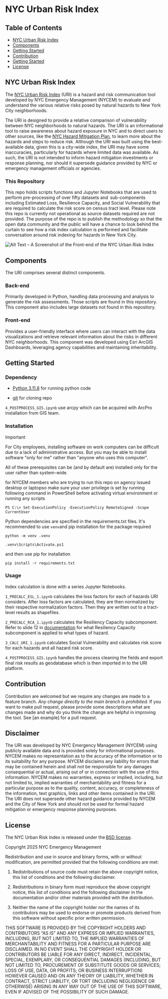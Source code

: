 # NYC Urban Risk Index 

 

## Table of Contents 

 

- [NYC Urban Risk Index](#NYC_Urban_Risk_Index) 
- [Components](#Components) 
- [Getting Started](#Getting_Started)
- [Contribution](#Contribution)
- [Getting Started](#This_Repository) 
- [License](#license) 

 

## NYC Urban Risk Index 

 

The [NYC Urban Risk Index](https://uri.nychazardmitigation.com) (URI) is a hazard and risk communication tool developed by NYC Emergency Management (NYCEM) to evaluate and understand the various relative risks posed by natural hazards to New York City neighborhoods. 

The URI is designed to provide a relative comparison of vulnerability between NYC neighborhoods to natural hazards. The URI is an informational tool to raise awareness about hazard exposure in NYC and to direct users to other sources, like the [NYC Hazard Mitigation Plan](https://nychazardmitigation.com), to learn more about the hazards and steps to reduce risk. Although the URI was built using the best-available data, given this is a city-wide index, the URI may have some inaccuracies, particularly for hazards where limited data was available. As such, the URI is not intended to inform hazard mitigation investments or response planning, nor should it supersede guidance provided by NYC or emergency management officials or agencies. 

### This Repository
This repo holds scripts functions and Jupyter Notebooks that are used to perform pre-processing of over fifty datasets and  sub-components including Estimated Loss, Resilience Capacity, and Social Vulnerability that are required to calculate the risk score on census tract level. Please note this repo is currently not operational as source datasets required are not provided. The purpose of the repo is to publish the methodology so that the open data community and the public will have a chance to look behind the curtain to see how a risk index calculation is performed and facilitate conversation around risk indexing for hazards in New York City.  
 

![Alt Text – A Screenshot of the Front-end of the NYC Urban Risk Index]( https://nychazardmitigation.com/wp-content/uploads/2025/03/Screenshot-2025-03-13-155611.png) 

 

## Components 

The URI comprises several distinct components. 

 

### Back-end 

Primarily developed in Python, handling data processing and analysis to generate the risk assessments. Those scripts are found in this repository. This component also includes large datasets not found in this repository. 

 

### Front-end 

Provides a user-friendly interface where users can interact with the data visualizations and retrieve relevant information about the risks in different NYC neighborhoods. This component was developed using Esri ArcGIS Dashboards, leveraging agency capabilities and maintaining inheritability. 

 

## Getting Started 
 

### Dependency 

- [Python 3.11.8](https://www.python.org/downloads/release/python-3118/) for running python code

- [git](https://git-scm.com/downloads) for cloning repo

`4_POSTPROCESS_GIS.ipynb` use arcpy which can be acquired with ArcPro installation from GIS team. 



### Installation 

> [!IMPORTANT]
> For City employees, installing software on work computers can be difficult due to a lack of administrative access. But you may be able to install software "only for me" rather than "anyone who uses this computer".
>
> All of these prerequisites can be (and by default are) installed only for the user rather than system-wide.
> 
> for NYCEM members who are trying to run this repo on agency issued desktop or laptopso make sure your user privilege is set by running following command in PowerShell before activating virtual environment or running any scripts 

``` 
PS C:\> Set-ExecutionPolicy -ExecutionPolicy RemoteSigned -Scope CurrentUser 
``` 

Python dependencies are specified in the requirements.txt files. It's recommended to use `venv`and pip installation for the package required

```shell 
python -m venv .venv 

.venv\Scripts\Activate.ps1 
``` 
and then use pip for installation 

``` 
pip install -r requirements.txt
``` 


### Usage

 

Index calculation is done with a series Jupyter Notebooks.  

 

`1_PRECALC_ESL_1.ipynb` calculates the loss factors for each of hazards URI considers. After loss factors are calculated, they are then normalized by their respective normalization factors. Then they are written out to a tract-level results as shapefiles.   

 

`2_PRECALC_RCA_1.ipynb` calculates the Resiliency Capacity subcomponent. Refer to slide 12 in [documentation]() for what Resiliency Capacity subcomponent is applied to what types of hazard.   

 

`3_CALC_URI_1.ipynb` calculates Social Vulnerability and calculates risk score for each hazards and all hazard risk score.  

 

`4_POSTPROCESS_GIS.ipynb` handles the process cleaning the fields and export final risk results as geodatabase which is then imported in to the URI platform.  

 

 

 ## Contribution

 Contribution are welcomed but we require any changes are made to a feature branch. _Any change directly to the main branch is prohibited._ If you want to make pull request, please provide some descriptions what are changes made and why do you think the change are helpful in improving the tool. See [an example] for a pull request. 

 

## Disclaimer 

The URI was developed by NYC Emergency Management (NYCEM) using publicly available data and is provided solely for informational purposes. NYCEM makes no representation as to the accuracy of the information or to its suitability for any purpose. NYCEM disclaims any liability for errors that may be contained herein and shall not be responsible for any damages consequential or actual, arising out of or in connection with the use of this information. NYCEM makes no warranties, express or implied, including, but not limited to, implied warranties of merchantability and fitness for a particular purpose as to the quality, content, accuracy, or completeness of the information, text graphics, links and other items contained in the URI. The URI does not supersede other hazard guidance provided by NYCEM and the City of New York and should not be used for formal hazard mitigation or emergency response planning purposes. 

 

## License 

The NYC Urban Risk Index is released under the [BSD license](https://opensource.org/license/BSD-3-Clause). 

 

Copyright 2025 NYC Emergency Management 

 

Redistribution and use in source and binary forms, with or without modification, are permitted provided that the following conditions are met: 

 

1. Redistributions of source code must retain the above copyright notice, this list of conditions and the following disclaimer. 

 

2. Redistributions in binary form must reproduce the above copyright notice, this list of conditions and the following disclaimer in the documentation and/or other materials provided with the distribution. 

 

3. Neither the name of the copyright holder nor the names of its contributors may be used to endorse or promote products derived from this software without specific prior written permission. 

 

THIS SOFTWARE IS PROVIDED BY THE COPYRIGHT HOLDERS AND CONTRIBUTORS “AS IS” AND ANY EXPRESS OR IMPLIED WARRANTIES, INCLUDING, BUT NOT LIMITED TO, THE IMPLIED WARRANTIES OF MERCHANTABILITY AND FITNESS FOR A PARTICULAR PURPOSE ARE DISCLAIMED. IN NO EVENT SHALL THE COPYRIGHT HOLDER OR CONTRIBUTORS BE LIABLE FOR ANY DIRECT, INDIRECT, INCIDENTAL, SPECIAL, EXEMPLARY, OR CONSEQUENTIAL DAMAGES (INCLUDING, BUT NOT LIMITED TO, PROCUREMENT OF SUBSTITUTE GOODS OR SERVICES; LOSS OF USE, DATA, OR PROFITS; OR BUSINESS INTERRUPTION) HOWEVER CAUSED AND ON ANY THEORY OF LIABILITY, WHETHER IN CONTRACT, STRICT LIABILITY, OR TORT (INCLUDING NEGLIGENCE OR OTHERWISE) ARISING IN ANY WAY OUT OF THE USE OF THIS SOFTWARE, EVEN IF ADVISED OF THE POSSIBILITY OF SUCH DAMAGE. 

 

 

 

 

 